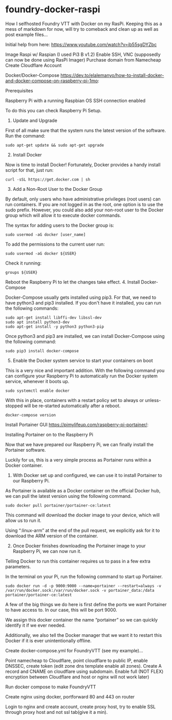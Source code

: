# foundry-docker-raspi
How I selfhosted Foundry VTT with Docker on my RasPi.
Keeping this as a mess of markdown for now, will try to comeback and clean up as well as post example files...

Initial help from here:
https://www.youtube.com/watch?v=ib55sgDYZbc


Image Raspi w/ Raspian (I used Pi3 B v1.2)
Enable SSH, VNC (supposedly can now be done using RasPi Imager)
Purchase domain from Namecheap
Create Cloudflare Account

Docker/Docker-Compose https://dev.to/elalemanyo/how-to-install-docker-and-docker-compose-on-raspberry-pi-1mo:

Prerequisites

Raspberry Pi with a running Raspbian OS
SSH connection enabled

To do this you can check Raspberry Pi Setup.
1. Update and Upgrade

First of all make sure that the system runs the latest version of the software.
Run the command:

    sudo apt-get update && sudo apt-get upgrade

2. Install Docker

Now is time to install Docker! Fortunately, Docker provides a handy install script for that, just run:

    curl -sSL https://get.docker.com | sh

3. Add a Non-Root User to the Docker Group

By default, only users who have administrative privileges (root users) can run containers. If you are not logged in as the root, one option is to use the sudo prefix.
However, you could also add your non-root user to the Docker group which will allow it to execute docker commands.

The syntax for adding users to the Docker group is:

    sudo usermod -aG docker [user_name]

To add the permissions to the current user run:

    sudo usermod -aG docker ${USER}

Check it running:

    groups ${USER}

Reboot the Raspberry Pi to let the changes take effect.
4. Install Docker-Compose

Docker-Compose usually gets installed using pip3. For that, we need to have python3 and pip3 installed. If you don't have it installed, you can run the following commands:

    sudo apt-get install libffi-dev libssl-dev
    sudo apt install python3-dev
    sudo apt-get install -y python3 python3-pip

Once python3 and pip3 are installed, we can install Docker-Compose using the following command:

    sudo pip3 install docker-compose

5. Enable the Docker system service to start your containers on boot

This is a very nice and important addition. With the following command you can configure your Raspberry Pi to automatically run the Docker system service, whenever it boots up.

    sudo systemctl enable docker

With this in place, containers with a restart policy set to always or unless-stopped will be re-started automatically after a reboot.


    docker-compose version


Install Portainer GUI https://pimylifeup.com/raspberry-pi-portainer/:

Installing Portainer on to the Raspberry Pi

Now that we have prepared our Raspberry Pi, we can finally install the Portainer software.

Luckily for us, this is a very simple process as Portainer runs within a Docker container.

1. With Docker set up and configured, we can use it to install Portainer to our Raspberry Pi.

As Portainer is available as a Docker container on the official Docker hub, we can pull the latest version using the following command.

    sudo docker pull portainer/portainer-ce:latest


This command will download the docker image to your device, which will allow us to run it.

Using “:linux-arm” at the end of the pull request, we explicitly ask for it to download the ARM version of the container.

2. Once Docker finishes downloading the Portainer image to your Raspberry Pi, we can now run it.

Telling Docker to run this container requires us to pass in a few extra parameters.

In the terminal on your Pi, run the following command to start up Portainer.

    sudo docker run -d -p 9000:9000 --name=portainer --restart=always -v /var/run/docker.sock:/var/run/docker.sock -v portainer_data:/data portainer/portainer-ce:latest

A few of the big things we do here is first define the ports we want Portainer to have access to. In our case, this will be port 9000.

We assign this docker container the name “portainer” so we can quickly identify it if we ever needed.

Additionally, we also tell the Docker manager that we want it to restart this Docker if it is ever unintentionally offline.


Create docker-compose.yml for FoundryVTT (see my example)...

Point namecheap to Cloudflare, point cloudflare to public IP, enable DNSSEC, create token (edit zone dns template enable all zones).
Create A record and CNAME on cloudflare using subdomain. Enable full (NOT FLEX) encryption between Cloudflare and host or nginx will not work later)

Run docker compose to make FoundryVTT

Create nginx using docker, portforward 80 and 443 on router

Login to nginx and create account, create proxy host, try to enable SSL through proxy host and not ssl tab(give it a min). 


